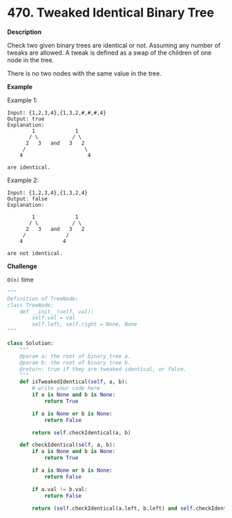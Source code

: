# 470. Tweaked Identical Binary Tree

**Description**


Check two given binary trees are identical or not. Assuming any number of tweaks are allowed. A tweak is defined as a swap of the children of one node in the tree.

There is no two nodes with the same value in the tree.

**Example**

Example 1:

```
Input: {1,2,3,4},{1,3,2,#,#,#,4}
Output: true
Explanation:
        1             1
       / \           / \
      2   3   and   3   2
     /                   \
    4                     4

are identical.
```

Example 2:

```
Input: {1,2,3,4},{1,3,2,4} 
Output: false
Explanation:

        1             1
       / \           / \
      2   3   and   3   2
     /             /
    4             4

are not identical.
```

**Challenge**

`O(n)` time


```python
"""
Definition of TreeNode:
class TreeNode:
    def __init__(self, val):
        self.val = val
        self.left, self.right = None, None
"""

class Solution:
    """
    @param a: the root of binary tree a.
    @param b: the root of binary tree b.
    @return: true if they are tweaked identical, or false.
    """
    def isTweakedIdentical(self, a, b):
        # write your code here
        if a is None and b is None:
            return True

        if a is None or b is None:
            return False

        return self.checkIdentical(a, b)

    def checkIdentical(self, a, b):
        if a is None and b is None:
            return True

        if a is None or b is None:
            return False

        if a.val != b.val:
            return False

        return (self.checkIdentical(a.left, b.left) and self.checkIdentical(a.right, b.right)) or (self.checkIdentical(a.left, b.right) and self.checkIdentical(a.right, b.left))
```